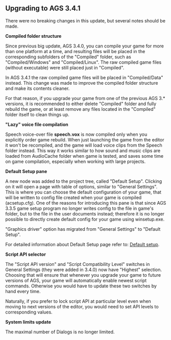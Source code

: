 ## Upgrading to AGS 3.4.1

There were no breaking changes in this update, but several notes should
be made.

**Compiled folder structure**

Since previous big update, AGS 3.4.0, you can compile your game for more
than one platform at a time, and resulting files will be placed in the
corresponding subfolders of the "Compiled" folder, such as
"Compiled/Windows" and "Compiled/Linux". The raw compiled game files
(without executable) were still placed just in "Compiled".

In AGS 3.4.1 the raw compiled game files will be placed in
"Compiled/Data" instead. This change was made to improve the compiled
folder structure and make its contents cleaner.

For that reason, if you upgrade your game from one of the previous AGS
3.\* versions, it is recommended to either delete "Compiled" folder and
fully rebuild the game, or at least remove any files located in the
"Compiled" folder itself to clean things up.

**"Lazy" voice file compilation**

Speech voice-over file **speech.vox** is now compiled only when you
explicitly order game rebuild. When just launching the game from the
editor it won't be recompiled, and the game will load voice clips from
the Speech folder instead. This way it works similar to how sound and
music clips are loaded from AudioCache folder when game is tested, and
saves some time on game compilation, especially when working with large
projects.

**Default Setup pane**

A new node was added to the project tree, called "Default Setup".
Clicking on it will open a page with table of options, similar to
"General Settings". This is where you can choose the default
configuration of your game, that will be written to config file created
when your game is compiled (acsetup.cfg). One of the reasons for
introducing this pane is that since AGS 3.3.5 game setup program no
longer writes config to the file in game's folder, but to the file in
the user documents instead; therefore it is no longer possible to
directly create default config for your game using winsetup.exe.

"Graphics driver" option has migrated from "General Settings" to
"Default Setup".

For detailed information about Default Setup page refer to:
[Default setup](Settingupthegame#default-setup).

**Script API selector**

The "Script API version" and "Script Compatibility Level" switches in
General Settings (they were added in 3.4.0) now have "Highest"
selection. Choosing that will ensure that whenever you upgrade your game
to future versions of AGS, your game will automatically enable newest
script commands. Otherwise you would have to update these two switches
by hand every time.

Naturally, if you prefer to lock script API at particular level even
when moving to next versions of the editor, you would need to set API
levels to corresponding values.

**System limits update**

The maximal number of Dialogs is no longer limited.

